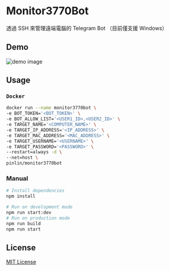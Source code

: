 # Monitor3770Bot

透過 SSH 來管理遠端電腦的 Telegram Bot
（目前僅支援 Windows）

## Demo

![demo image](https://imgur.com/iZilozZ.jpg)

## Usage

### `Docker`

```bash
docker run --name monitor3770bot \
-e BOT_TOKEN='<BOT_TOKEN>' \
-e BOT_ALLOW_LIST='<USER1_ID>,<USER2_ID>' \
-e TARGET_NAME='<COMPUTER_NAME>' \
-e TARGET_IP_ADDRESS='<IP_ADDRESS>' \
-e TARGET_MAC_ADDRESS='<MAC_ADDRESS>' \
-e TARGET_USERNAME='<USERNAME>' \
-e TARGET_PASSWORD='<PASSWORD>' \
--restart=always -d \
--net=host \
pinlin/monitor3770bot
```

### Manual

```bash
# Install dependencies
npm install

# Run on development mode
npm run start:dev
# Run on production mode
npm run build
npm run start
```

## License
[MIT License](LICENSE)
